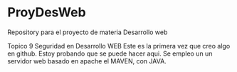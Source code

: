 ProyDesWeb
==========

Repository para el proyecto de materia Desarrollo web
<!DOCTYPE html>
<html lang="es">
<head>
     <meta charset = "utf-8">
     <title>
               Primer uso de github
     </title>

</head>
<body>
        Topico 9 Seguridad en Desarrollo WEB
        Este es la primera vez que creo algo en github.
        Estoy probando que se puede hacer aqui.
        Se empleo un un servidor web basado en apache el MAVEN,
        con JAVA.
        
</body>

</html>

